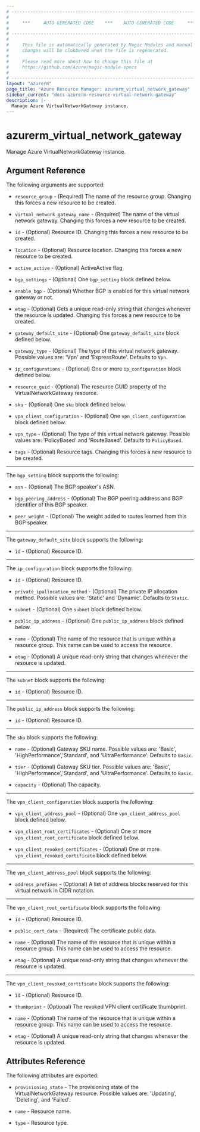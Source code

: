 ```yaml
---
# ----------------------------------------------------------------------------
#
#     ***     AUTO GENERATED CODE    ***    AUTO GENERATED CODE     ***
#
# ----------------------------------------------------------------------------
#
#     This file is automatically generated by Magic Modules and manual
#     changes will be clobbered when the file is regenerated.
#
#     Please read more about how to change this file at
#     https://github.com/Azure/magic-module-specs
#
# ----------------------------------------------------------------------------
layout: "azurerm"
page_title: "Azure Resource Manager: azurerm_virtual_network_gateway"
sidebar_current: "docs-azurerm-resource-virtual-network-gateway"
description: |-
  Manage Azure VirtualNetworkGateway instance.
---
```


# azurerm_virtual_network_gateway

Manage Azure VirtualNetworkGateway instance.


## Argument Reference

The following arguments are supported:

* `resource_group` - (Required) The name of the resource group. Changing this forces a new resource to be created.

* `virtual_network_gateway_name` - (Required) The name of the virtual network gateway. Changing this forces a new resource to be created.

* `id` - (Optional) Resource ID. Changing this forces a new resource to be created.

* `location` - (Optional) Resource location. Changing this forces a new resource to be created.

* `active_active` - (Optional) ActiveActive flag

* `bgp_settings` - (Optional) One `bgp_setting` block defined below.

* `enable_bgp` - (Optional) Whether BGP is enabled for this virtual network gateway or not.

* `etag` - (Optional) Gets a unique read-only string that changes whenever the resource is updated. Changing this forces a new resource to be created.

* `gateway_default_site` - (Optional) One `gateway_default_site` block defined below.

* `gateway_type` - (Optional) The type of this virtual network gateway. Possible values are: 'Vpn' and 'ExpressRoute'. Defaults to `Vpn`.

* `ip_configurations` - (Optional) One or more `ip_configuration` block defined below.

* `resource_guid` - (Optional) The resource GUID property of the VirtualNetworkGateway resource.

* `sku` - (Optional) One `sku` block defined below.

* `vpn_client_configuration` - (Optional) One `vpn_client_configuration` block defined below.

* `vpn_type` - (Optional) The type of this virtual network gateway. Possible values are: 'PolicyBased' and 'RouteBased'. Defaults to `PolicyBased`.

* `tags` - (Optional) Resource tags. Changing this forces a new resource to be created.

---

The `bgp_setting` block supports the following:

* `asn` - (Optional) The BGP speaker's ASN.

* `bgp_peering_address` - (Optional) The BGP peering address and BGP identifier of this BGP speaker.

* `peer_weight` - (Optional) The weight added to routes learned from this BGP speaker.

---

The `gateway_default_site` block supports the following:

* `id` - (Optional) Resource ID.

---

The `ip_configuration` block supports the following:

* `id` - (Optional) Resource ID.

* `private_ipallocation_method` - (Optional) The private IP allocation method. Possible values are: 'Static' and 'Dynamic'. Defaults to `Static`.

* `subnet` - (Optional) One `subnet` block defined below.

* `public_ip_address` - (Optional) One `public_ip_address` block defined below.

* `name` - (Optional) The name of the resource that is unique within a resource group. This name can be used to access the resource.

* `etag` - (Optional) A unique read-only string that changes whenever the resource is updated.


---

The `subnet` block supports the following:

* `id` - (Optional) Resource ID.

---

The `public_ip_address` block supports the following:

* `id` - (Optional) Resource ID.

---

The `sku` block supports the following:

* `name` - (Optional) Gateway SKU name. Possible values are: 'Basic', 'HighPerformance','Standard', and 'UltraPerformance'. Defaults to `Basic`.

* `tier` - (Optional) Gateway SKU tier. Possible values are: 'Basic', 'HighPerformance','Standard', and 'UltraPerformance'. Defaults to `Basic`.

* `capacity` - (Optional) The capacity.

---

The `vpn_client_configuration` block supports the following:

* `vpn_client_address_pool` - (Optional) One `vpn_client_address_pool` block defined below.

* `vpn_client_root_certificates` - (Optional) One or more `vpn_client_root_certificate` block defined below.

* `vpn_client_revoked_certificates` - (Optional) One or more `vpn_client_revoked_certificate` block defined below.


---

The `vpn_client_address_pool` block supports the following:

* `address_prefixes` - (Optional) A list of address blocks reserved for this virtual network in CIDR notation.

---

The `vpn_client_root_certificate` block supports the following:

* `id` - (Optional) Resource ID.

* `public_cert_data` - (Required) The certificate public data.

* `name` - (Optional) The name of the resource that is unique within a resource group. This name can be used to access the resource.

* `etag` - (Optional) A unique read-only string that changes whenever the resource is updated.

---

The `vpn_client_revoked_certificate` block supports the following:

* `id` - (Optional) Resource ID.

* `thumbprint` - (Optional) The revoked VPN client certificate thumbprint.

* `name` - (Optional) The name of the resource that is unique within a resource group. This name can be used to access the resource.

* `etag` - (Optional) A unique read-only string that changes whenever the resource is updated.

## Attributes Reference

The following attributes are exported:

* `provisioning_state` - The provisioning state of the VirtualNetworkGateway resource. Possible values are: 'Updating', 'Deleting', and 'Failed'.

* `name` - Resource name.

* `type` - Resource type.
